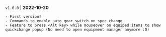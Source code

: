 `v1.0.0` | __2022-10-20__

    - First version!
    - Commands to enable auto gear switch on spec change
    - Feature to press <Alt key> while mouseover on equiped items to show quickchange popup (No need to open equipment manager anymore :D)